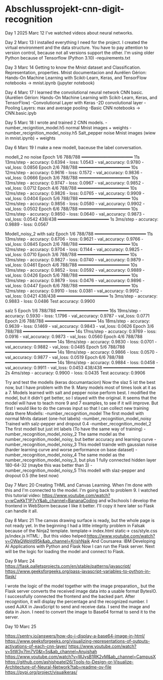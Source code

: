 # Abschlussprojekt-cnn-digit-recognition
Day 1
2025 Marc 12
I've watched videos about neural networks.

Day 2
Marc 13
I installed everything I need for the project. 
I created the virtual environment and the data structure. You have to pay attention to version control, because not all versions support the other.
I'm using older Python because of Tensorflow (Python 3.10)
-requirements.txt

Day 3
Marc 14
Getting to know the Mnist dataset and Classification. Representation, properties.
Mnist documentacion and Aurélien Gérion: Hands-On Machine Learning with Scikit-Learn, Keras, and TensorFlow
notebooks -> mnist.ipynb (jupyter notebook)

Day 4
Marc 17
I learned the convolutional neural network CNN basic. (Aurélien Gérion: Hands-On Machine Learning with Scikit-Learn, Keras, and TensorFlow)
-Convolutional Layer with Keras
-2D convolutional layer
-Pooling Layers: max and average pooling
-Basic CNN
notebooks -> CNN.basic.ipyb

Day 5
Marc 18
I wrote and trained 2 CNN models. 
-number_recignition_model.h5 normal Mnist images + weights
-number_recignition_model_noisy.h5 Salt_pepper noise Mnist images (wiew in mnist.ipynb) + weights

Day 6
Marc 19
I make a new modell, baceuse the label conversation.

modell_2 no noise
Epoch 1/6
788/788 ━━━━━━━━━━━━━━━━━━━━ 11s 13ms/step - accuracy: 0.6394 - loss: 1.0543 - val_accuracy: 0.9780 - val_loss: 0.0856
Epoch 2/6
788/788 ━━━━━━━━━━━━━━━━━━━━ 10s 12ms/step - accuracy: 0.9616 - loss: 0.1572 - val_accuracy: 0.9836 - val_loss: 0.0666
Epoch 3/6
788/788 ━━━━━━━━━━━━━━━━━━━━ 10s 13ms/step - accuracy: 0.9747 - loss: 0.0967 - val_accuracy: 0.9852 - val_loss: 0.0712
Epoch 4/6
788/788 ━━━━━━━━━━━━━━━━━━━━ 10s 12ms/step - accuracy: 0.9826 - loss: 0.0765 - val_accuracy: 0.9909 - val_loss: 0.0404
Epoch 5/6
788/788 ━━━━━━━━━━━━━━━━━━━━ 10s 12ms/step - accuracy: 0.9856 - loss: 0.0580 - val_accuracy: 0.9902 - val_loss: 0.0502
Epoch 6/6
788/788 ━━━━━━━━━━━━━━━━━━━━ 10s 12ms/step - accuracy: 0.9850 - loss: 0.0640 - val_accuracy: 0.9873 - val_loss: 0.0542
438/438 ━━━━━━━━━━━━━━━━━━━━ 1s 3ms/step - accuracy: 0.9889 - loss: 0.0567

Modell_noisy_2 with salz
Epoch 1/6
788/788 ━━━━━━━━━━━━━━━━━━━━ 11s 13ms/step - accuracy: 0.6706 - loss: 0.9621 - val_accuracy: 0.9766 - val_loss: 0.0845
Epoch 2/6
788/788 ━━━━━━━━━━━━━━━━━━━━ 10s 12ms/step - accuracy: 0.9704 - loss: 0.1144 - val_accuracy: 0.9825 - val_loss: 0.0710
Epoch 3/6
788/788 ━━━━━━━━━━━━━━━━━━━━ 10s 13ms/step - accuracy: 0.9827 - loss: 0.0740 - val_accuracy: 0.9879 - val_loss: 0.0461
Epoch 4/6
788/788 ━━━━━━━━━━━━━━━━━━━━ 10s 13ms/step - accuracy: 0.9852 - loss: 0.0592 - val_accuracy: 0.9889 - val_loss: 0.0426
Epoch 5/6
788/788 ━━━━━━━━━━━━━━━━━━━━ 10s 13ms/step - accuracy: 0.9879 - loss: 0.0476 - val_accuracy: 0.9896 - val_loss: 0.0447
Epoch 6/6
788/788 ━━━━━━━━━━━━━━━━━━━━ 10s 12ms/step - accuracy: 0.9910 - loss: 0.0381 - val_accuracy: 0.9912 - val_loss: 0.0421
438/438 ━━━━━━━━━━━━━━━━━━━━ 1s 3ms/step - accuracy: 0.9883 - loss: 0.0486
Test accuracy: 0.9900

salz 5
Epoch 1/6
788/788 ━━━━━━━━━━━━━━━━━━━━ 16s 19ms/step - accuracy: 0.5930 - loss: 1.1796 - val_accuracy: 0.9787 - val_loss: 0.0771
Epoch 2/6
788/788 ━━━━━━━━━━━━━━━━━━━━ 14s 18ms/step - accuracy: 0.9639 - loss: 0.1469 - val_accuracy: 0.9843 - val_loss: 0.0626
Epoch 3/6
788/788 ━━━━━━━━━━━━━━━━━━━━ 14s 17ms/step - accuracy: 0.9769 - loss: 0.0916 - val_accuracy: 0.9873 - val_loss: 0.0560
Epoch 4/6
788/788 ━━━━━━━━━━━━━━━━━━━━ 14s 18ms/step - accuracy: 0.9830 - loss: 0.0701 - val_accuracy: 0.9882 - val_loss: 0.0485
Epoch 5/6
788/788 ━━━━━━━━━━━━━━━━━━━━ 14s 18ms/step - accuracy: 0.9866 - loss: 0.0570 - val_accuracy: 0.9877 - val_loss: 0.0519
Epoch 6/6
788/788 ━━━━━━━━━━━━━━━━━━━━ 14s 18ms/step - accuracy: 0.9884 - loss: 0.0458 - val_accuracy: 0.9911 - val_loss: 0.0453
438/438 ━━━━━━━━━━━━━━━━━━━━ 2s 4ms/step - accuracy: 0.9900 - loss: 0.0435
Test accuracy: 0.9906

Try and test the modells (keras documantacion) 
Now the slaz 5 ist the best now, but I have problem with the 9. Many models most of times look at it as a 7.
Models learned with salt and pepper noise perform best.
I modified the model, but it didn't get better, so I stayed with the original.
It seems that the model will have to teach more 9 and 7 examples, to see if it will improve.
But first I would like to do the canvas input so that I can collect new training data there
Modells:
-number_recognition_model                   The first modell with normal Mnits dataset (one-hot labels)
-number_recognition_model_noisy             Trained with salz-pepper and dropout 0.4
-number_recognition_model_2                 The first modell but just int labels (To have the same way of training)
-number_recognition_model_noisy_2           The same model as the number_recognition_model_noisy, but better accuracy and learning curve
-number_recognition_model_noisy_3           This modell trainde with gaussian noise (harder learning curve and worse performance on base dataset)
-number_recognition_model_noisy_4           The same model as the number_recognition_model_noisy_3, but plus 1 fully connected hidden layer 180-64-32 (maybe this was better than 3)
-number_recognition_model_noisy_5           This modell with slaz-pepper and dropout 0.5 (the best now)

Day 7
Marc 20
Creating THML and Canvas Learning. When I'm done with this and I'm connected to the model. I'm going back to problem 9.
I watched this tutorial video: https://www.youtube.com/watch?v=wCwKkT1P7vY&ab_channel=BananaCoding and w3schools
I develop the frontend in WebStorm because I like it better.
I'll copy it here later so Flask can handle it all.

Day 8
Marc 21
The canvas drawing surface is ready, but the whole page is not ready yet.
In the beginning I had a little integrity problem in Falsak because of the Ninja2 template.
template-> index.html static-> css/style.css js/index.js
HTML: <link rel="stylesheet" href="{{ url_for('static', filename='css/style.css') }}">, <script src="./static/js/index.js"></script>
But this video helped:https://www.youtube.com/watch?v=OWaQWpVd95k&ab_channel=KrishNaik
And Coursarea: IBM Developing AI Applications with Python and Flask
Now I can run the Flask server.
Next will be the logic for loading the model and connect to Flask.

Day 9
Marc 24
https://flask.palletsprojects.com/en/stable/patterns/javascript/
https://www.geeksforgeeks.org/pass-javascript-variables-to-python-in-flask/

I wrote the logic of the model together with the image preparation,, but the Flask server converts the received image data into a usable format BytesIO.
I successfully connected the frontend and the backed part.
After recognition, it will display the percentage and the recognized number.
I used AJAX in JavaScript to send and receive data.
I send the image and data in Json. 
I need to convert the image to Base64 format to send it to the server.

Day 10
Marc 25

https://sentry.io/answers/how-do-i-display-a-base64-image-in-html/
https://www.geeksforgeeks.org/visualizing-representations-of-outputs-activations-of-each-cnn-layer/
https://www.youtube.com/watch?v=5tW3y7lm7V0&t=5s&ab_channel=Anujshah
https://www.youtube.com/watch?v=WJysB1RK2vM&ab_channel=CampusX
https://github.com/ashishpatel26/Tools-to-Design-or-Visualize-Architecture-of-Neural-Network?tab=readme-ov-file
https://pypi.org/project/visualkeras/

